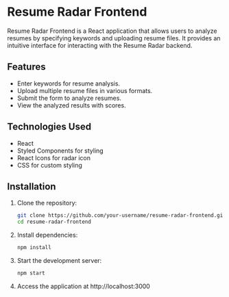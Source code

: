 # Resume Radar Frontend

Resume Radar Frontend is a React application that allows users to analyze resumes by specifying keywords and uploading resume files. It provides an intuitive interface for interacting with the Resume Radar backend.

## Features

- Enter keywords for resume analysis.
- Upload multiple resume files in various formats.
- Submit the form to analyze resumes.
- View the analyzed results with scores.

## Technologies Used

- React
- Styled Components for styling
- React Icons for radar icon
- CSS for custom styling

## Installation

1. Clone the repository:
   ```bash
   git clone https://github.com/your-username/resume-radar-frontend.git
   cd resume-radar-frontend

2. Install dependencies:
   ```bash
   npm install

3. Start the development server:
   ```bash
   npm start

4. Access the application at http://localhost:3000

